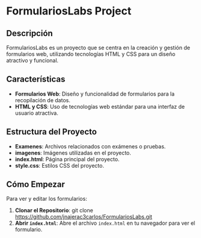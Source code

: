 # FormulariosLabs Project

## Descripción
FormulariosLabs es un proyecto que se centra en la creación y gestión de formularios web, utilizando tecnologías HTML y CSS para un diseño atractivo y funcional.

## Características
- **Formularios Web**: Diseño y funcionalidad de formularios para la recopilación de datos.
- **HTML y CSS**: Uso de tecnologías web estándar para una interfaz de usuario atractiva.

## Estructura del Proyecto
- **Examenes**: Archivos relacionados con exámenes o pruebas.
- **imagenes**: Imágenes utilizadas en el proyecto.
- **index.html**: Página principal del proyecto.
- **style.css**: Estilos CSS del proyecto.

## Cómo Empezar
Para ver y editar los formularios:
1. **Clonar el Repositorio**: 
git clone https://github.com/jnajerac3carlos/FormulariosLabs.git
2. **Abrir `index.html`**: 
Abre el archivo `index.html` en tu navegador para ver el formulario.
